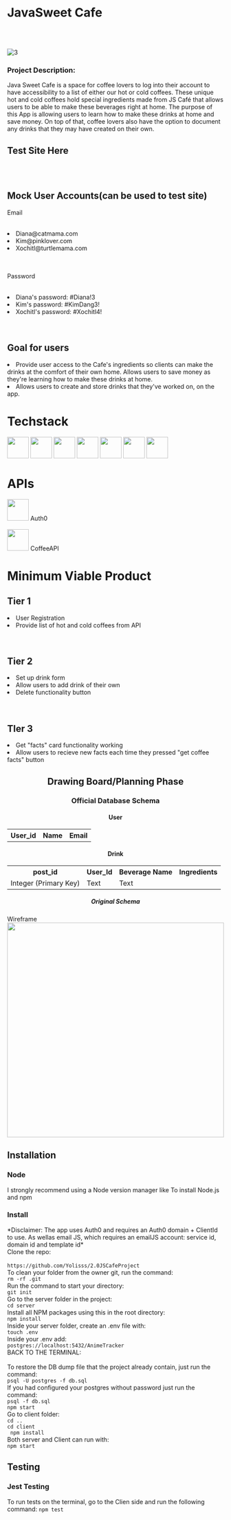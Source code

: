 <h1>JavaSweet Cafe</h1>
<br></br>

![3](https://user-images.githubusercontent.com/106282120/203226696-8793cafc-a7c7-43df-a5b6-d97ca687f52c.png)

<section>
<b><h3>Project Description:</h3></b>
Java Sweet Cafe is a space for coffee lovers to log into their account to have accessibility to a list of either our hot or cold coffees. These unique hot and cold coffees hold special ingredients made from JS Café that allows users to be able to make these beverages right at home. The purpose of this App is allowing users to learn how to make these drinks at home and save money. On top of that, coffee lovers also have the option to document any drinks that they may have created on their own. 
</section>

<h2>Test Site Here</h2>
<br></br>
<h2>Mock User Accounts(can be used to test site)</h2>
<table><p>Email</p></table>
<li>Diana@catmama.com</li>
<li>Kim@pinklover.com</li>
<li>Xochitl@turtlemama.com</li>
<br></br>
<table><p>Password</p></table>
<li>Diana's password: #Diana!3</li>
<li>Kim's password: #KimDang3!</li>
<li>Xochitl's password: #Xochitl4!</li>
<br></br>
<b><h2>Goal for users</h2></b>
<li>Provide user access to the Cafe's ingredients so clients can make the drinks at the comfort of their own home. Allows users to save money as they're learning how to make these drinks at home.</li> 
<li>Allows users to create and store drinks that they've worked on, on the app.</li> 

<h1>Techstack</h1>
<image
src="https://user-images.githubusercontent.com/76704309/202346526-a5ff4025-f329-4869-9bf2-a55c438acce4.png" height="50px">
</image>
<image
src="https://user-images.githubusercontent.com/76704309/202346792-38f643ef-1547-437c-be94-934896ffb419.png" height="50px">
</image>
<image
src="https://user-images.githubusercontent.com/76704309/202349986-4508269e-0ccc-4557-8387-b200fd48eff5.png" height="50px">
</image>
<image
src="https://user-images.githubusercontent.com/76704309/202349804-b01c7de8-8a26-477d-87b7-6533268deafe.png" height="50px">
</image>
<image
src="https://user-images.githubusercontent.com/76704309/202350785-7c97d6ee-cfdd-42d8-bf66-754ebf06609b.png" height="50px">
</image>
<image
src="https://user-images.githubusercontent.com/76704309/202370441-e6500520-443f-46c0-8062-243cfdf0ee84.png" height="50px">
</image>
<image 
src="https://user-images.githubusercontent.com/76704309/202350485-fbca3896-cdf0-42b6-bace-5ff4130d0745.png" height="50px">
</image>

<h1>APIs</h1>
<image src="https://user-images.githubusercontent.com/76704309/202351473-c2b9308b-9fd1-4dd6-980e-108bb1eb8731.png" height="50px"> 
Auth0
<br></br>
</image>
<image src="https://static.vecteezy.com/system/resources/previews/002/412/377/original/coffee-cup-logo-coffee-shop-icon-design-free-vector.jpg" height="50px">
  </image>
  CoffeeAPI
  
  <h1>Minimum Viable Product</h1>
  <h2>Tier 1</h1>
  <li>User Registration</li>
  <li>Provide list of hot and cold coffees from API</li>
  <br></br>
  <h2>Tier 2</h2>
  <li>Set up drink form</li>
  <li>Allow users to add drink of their own</li>
  <li>Delete functionality button</li>
  <br></br>
  <h2>TIer 3</h2>
  <li>Get "facts" card functionality working</li>
  <li>Allow users to recieve new facts each time they pressed "get coffee facts" button</li>
  
  <h2 align="center">Drawing Board/Planning Phase</h2>
<h3 align="center"> Official Database Schema </h3>
<h4 align="center">User</h4>
<table align="center">
  </tr>
  <tr>
    <th>User_id</th>
    <th>Name</th>
    <th>Email</th>
  </tr>
</table>
<h4 align="center">Drink</h4>
<table align="center">
  <tr>
    <th>post_id</th>
    <th>User_Id</th>
    <th>Beverage Name</th>
    <th>Ingredients</th>
  </tr>
  <tr>
    <td>Integer (Primary Key)</td>
    <td>Text</td>
    <td>Text</td>
  </tr>
</table>
</table>

<h5 align="center">Original Schema</h5>
<h2align="center">Wireframe</h2>
<img height="500px" width="100%" src="WireFrame10_28.png">
<h2 >Installation</h2>
<h3>Node</h3>
I strongly recommend using a Node version manager like <a href="https://www.w3schools.com](https://github.com/nvm-sh/nvm"></a> 
To install Node.js and npm 
<h3>Install</h3>
*Disclaimer: The app uses Auth0 and requires an Auth0 domain + ClientId to use. As wellas email JS, which requires an emailJS account: service id, domain id and template id*<br>
Clone the repo:<br>
<br><code>https://github.com/Yolisss/2.0JSCafeProject</code>
<br>To clean your folder from the owner git, run the command:
<br><code>rm -rf .git</code>
<br>Run the command to start your directory:
<br><code>git init</code>
<br>Go to the server folder in the project:
<br><code>cd server</code>
<br>Install all NPM packages using this in the root directory:
<br><code>npm install</code>
<br>Inside your server folder, create an .env file with:
<br><code>touch .env</code>
<br>Inside your .env add:
<br><code>postgres://localhost:5432/AnimeTracker</code>
<br>BACK TO THE TERMINAL:<br>
<br>To restore the DB dump file that the project already contain, just run the command:
<br><code>psql -U postgres -f db.sql</code>
<br>If you had configured your postgres without password just run the command:
<br><code>psql -f db.sql</code>
<br><code>npm start</code>
<br>Go to client folder:
<br><code>cd ..</code>
<br><code>cd client</code>
<br><code> npm install</code>
<br>Both server and Client can run with:
<br><code>npm start</code>
  <h2>Testing</h2>
  <h3>Jest Testing</h3>
  To run tests on the terminal, go to the Clien side and run the following command:
  <code>npm test</code>
                                                                                                                               
